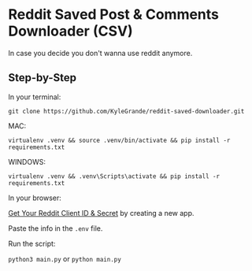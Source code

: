 # Reddit Saved Post & Comments Downloader (CSV)
In case you decide you don't wanna use reddit anymore.
 <!-- site hyperlkni -->
 ## Step-by-Step

 In your terminal:
 
`git clone https://github.com/KyleGrande/reddit-saved-downloader.git`

MAC:

`virtualenv .venv && source .venv/bin/activate && pip install -r requirements.txt`

WINDOWS:

`virtualenv .venv && .venv\Scripts\activate && pip install -r requirements.txt`

In your browser:

[Get Your Reddit Client ID & Secret](https://www.reddit.com/prefs/apps/) by creating a new app.

Paste the info in the `.env` file.

Run the script:

`python3 main.py` or `python main.py`


